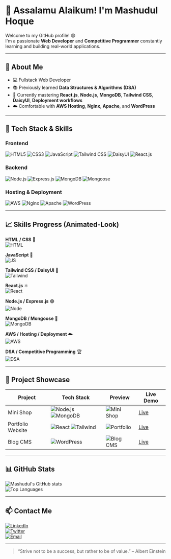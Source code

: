 # 👋 Assalamu Alaikum! I'm Mashudul Hoque

Welcome to my GitHub profile! 😄  
I'm a passionate **Web Developer** and **Competitive Programmer** constantly learning and building real-world applications.  

---

## 👀 About Me
- 💻 Fullstack Web Developer  
- 📚 Previously learned **Data Structures & Algorithms (DSA)**  
- 🚀 Currently mastering **React.js**, **Node.js**, **MongoDB**, **Tailwind CSS**, **DaisyUI**, **Deployment workflows**  
- ☁️ Comfortable with **AWS Hosting**, **Nginx**, **Apache**, and **WordPress**  

---

## 🌱 Tech Stack & Skills

### Frontend
![HTML5](https://img.shields.io/badge/HTML5-E34F26?style=for-the-badge&logo=html5&logoColor=white)
![CSS3](https://img.shields.io/badge/CSS3-1572B6?style=for-the-badge&logo=css3&logoColor=white)
![JavaScript](https://img.shields.io/badge/JavaScript-F7DF1E?style=for-the-badge&logo=javascript&logoColor=black)
![Tailwind CSS](https://img.shields.io/badge/Tailwind_CSS-06B6D4?style=for-the-badge&logo=tailwind-css&logoColor=white)
![DaisyUI](https://img.shields.io/badge/DaisyUI-00BFFF?style=for-the-badge&logo=figma&logoColor=white)
![React.js](https://img.shields.io/badge/React-61DAFB?style=for-the-badge&logo=react&logoColor=black)

### Backend
![Node.js](https://img.shields.io/badge/Node.js-339933?style=for-the-badge&logo=node.js&logoColor=white)
![Express.js](https://img.shields.io/badge/Express.js-000000?style=for-the-badge)
![MongoDB](https://img.shields.io/badge/MongoDB-47A248?style=for-the-badge&logo=mongodb&logoColor=white)
![Mongoose](https://img.shields.io/badge/Mongoose-880000?style=for-the-badge)

### Hosting & Deployment
![AWS](https://img.shields.io/badge/AWS-FF9900?style=for-the-badge&logo=amazon-aws&logoColor=white)
![Nginx](https://img.shields.io/badge/Nginx-009639?style=for-the-badge&logo=nginx&logoColor=white)
![Apache](https://img.shields.io/badge/Apache-FC6A0F?style=for-the-badge&logo=apache&logoColor=white)
![WordPress](https://img.shields.io/badge/WordPress-21759B?style=for-the-badge&logo=wordpress&logoColor=white)

---

## 📈 Skills Progress (Animated-Look)

**HTML / CSS** 🔹  
![HTML](https://progress-bar.dev/80/?title=HTML&color=E34F26)  

**JavaScript** 🔸  
![JS](https://progress-bar.dev/75/?title=JavaScript&color=F7DF1E)  

**Tailwind CSS / DaisyUI** 💠  
![Tailwind](https://progress-bar.dev/70/?title=Tailwind&color=06B6D4)  

**React.js** ⚛️  
![React](https://progress-bar.dev/60/?title=React&color=61DAFB)  

**Node.js / Express.js** 🟢  
![Node](https://progress-bar.dev/60/?title=NodeJS&color=339933)  

**MongoDB / Mongoose** 🍃  
![MongoDB](https://progress-bar.dev/60/?title=MongoDB&color=47A248)  

**AWS / Hosting / Deployment** ☁️  
![AWS](https://progress-bar.dev/55/?title=AWS&color=FF9900)  

**DSA / Competitive Programming** 🏆  
![DSA](https://progress-bar.dev/70/?title=DSA&color=FF5722)  

---

## 💼 Project Showcase

| Project | Tech Stack | Preview | Live Demo |
|--------|------------|---------|-----------|
| Mini Shop | ![Node.js](https://img.shields.io/badge/Node.js-339933?style=for-the-badge) ![MongoDB](https://img.shields.io/badge/MongoDB-47A248?style=for-the-badge) | ![Mini Shop](https://via.placeholder.com/150x80.png?text=Mini+Shop) | [Live](https://yourprojectlink.com) |
| Portfolio Website | ![React](https://img.shields.io/badge/React-61DAFB?style=for-the-badge) ![Tailwind](https://img.shields.io/badge/Tailwind-06B6D4?style=for-the-badge) | ![Portfolio](https://via.placeholder.com/150x80.png?text=Portfolio) | [Live](https://yourportfolio.com) |
| Blog CMS | ![WordPress](https://img.shields.io/badge/WordPress-21759B?style=for-the-badge) | ![Blog CMS](https://via.placeholder.com/150x80.png?text=Blog+CMS) | [Live](https://yourblog.com) |

---

## 📊 GitHub Stats

![Mashudul's GitHub stats](https://github-readme-stats.vercel.app/api?username=TheMashud&show_icons=true&theme=radical)  
![Top Languages](https://github-readme-stats.vercel.app/api/top-langs/?username=TheMashud&layout=compact&theme=radical)

---

## 📫 Contact Me

[![LinkedIn](https://img.shields.io/badge/LinkedIn-Mashudul-blue?style=for-the-badge&logo=linkedin)](https://www.linkedin.com/in/yourprofile/)  
[![Twitter](https://img.shields.io/badge/Twitter-@YourHandle-1DA1F2?style=for-the-badge&logo=twitter)](https://twitter.com/YourHandle)  
[![Email](https://img.shields.io/badge/Email-your.email@example.com-D14836?style=for-the-badge&logo=gmail&logoColor=white)](mailto:your.email@example.com)  

---

> “Strive not to be a success, but rather to be of value.” – Albert Einstein
